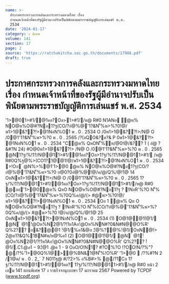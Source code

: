 ```yaml
---
name: >-
  ประกาศกระทรวงการคลังและกระทรวงมหาดไทย เรื่อง
  กำหนดเจ้าหน้าที่ของรัฐผู้มีอำนาจปรับเป็นพินัยตามพระราชบัญญัติการเล่นแชร์ พ.ศ.
  2534
date: '2024-01-17'
category: ง พิเศษ
volume: 141
section: 17
page: 2
source: 'https://ratchakitcha.soc.go.th/documents/17988.pdf'
draft: true
---
```


# ประกาศกระทรวงการคลังและกระทรวงมหาดไทย เรื่อง กำหนดเจ้าหน้าที่ของรัฐผู้มีอำนาจปรับเป็นพินัยตามพระราชบัญญัติการเล่นแชร์ พ.ศ. 2534

'1>@01>#1/@1คล?Oล>1>#1//ห@ R#0 N1ANอ ํ@ห% NO@ห%O@#?Nอ1?ฐ(CO/?อํ@%@'1?&N'็%พ>%?0!@/พ1>1@&??!>@1NลN%O1์ พ . 0 . 2534 O /0พ1>1@&??!>/N@ O /0@1'1?&N'็%พ>%?0 พ . 0 . 2565 /?(ลQO&?ค?& P 0พ1>1@&??!> @1NลN%O1์ พ . 0 . 2534 "Cํ@ห% QหON'็%ห/@0!@/&?? 1 ( ลํ@ ? &#?N 24) #O@0พ1>1@&??!> /N@ O /0@1'1?&N'็%พ>%?0 พ . 0 . 2565 @N1?ฐ/%!1?/N@@11>#1/@1คล?Oล>1?ฐ/%!1?/N@@11>#1/ /ห@ R#0Q%ฐ@%>(CO1?1@@1!@/พ1>1@&??!>@1NลN%O1์ พ . 0 . 2534 >!Oอ ํ @N%>%@1'1>@0 ํ@ห% NO@ห%O@#?Nอ1?ฐ(CO/?อํ@%@'1?&N'็%พ>%?0 อ@0?0อํ@%@!@/ค/@/Q%/@!1@ 14 OหNพ1>1@&??!>/N@ O /0@1'1?&N'็%พ>%?0 พ . 0 . 2565 1?ฐ/%!1?/N@@11>#1/@1คล?Oล>1?ฐ/%!1?/N@@11>#1//ห@ R#0 @ออ'1>@0ํ@ห% QหO NO@ห%O@#?Nอ1?ฐ ? !NอR'%?O N'็%(CO/?อํ@%@'1?&N'็%พ>%?0Q%ค/@/(> #@พ>%?0!@/พ1>1@&??!>@1NลN%O1์ พ . 0 . 2534 Oอ 1 ํ@ห% Qห O NO@ห%O@#?Nอ1?ฐ ? !NอR'%?O N'็%(CO/?อํ@%@'1?&N'็%พ>%?0Q%ค/@/(> #@พ>%?0 !@/ค/@/Q%/@!1@ 25 OหNพ1>1@&??!>@1NลN%O1์ พ . 0 . 2534 (1) O@1@@1!ํ@1/ @N ํ @1!ํ@Oห%N2@1/?!1ห1Aอ!ํ@Oห%NN#?0&N#N@@O%R' Q%2?? อ&?@@1 !ํ@1/%ค1&@ล 2ํ@%?@%!ํ@1/OหN@!> 2ํ@ห1?&Q%1BN#พ/ห@%ค1 (2) O@1@@1!ํ@1/ @N ํ @1!ํ@Oห%N2@1/?!1ห1Aอ!ํ@Oห%NN#?0&N#N@@O%R' Q%2?? !ํ@1/.C$1 .@ค 1 - 9 2ํ@%?@%!ํ@1/OหN@!> Nพ@>Q%N!อํ@%@อ!% 2ํ@ห1?&Q%?ห/? อAN% Oอ 2 ํ@ห% Qห O NO@ห%O@#?Nอ1?ฐ!@/Oอ 1 (1) - (2) N'็%(CO/?อํ@%@'1?&N'็%พ>%?0 Q%ค/@/(> #@พ>%?0!@/ค/@/Q%/@!1@ 19 /@!1@ 20 /@!1@ 21 /@!1@ 22 Oล>/@!1@ 27 OหNพ1>1@&??!>@1NลN%O1์ พ . 0 . 2534 #?O%?O Q%@1พ>@1@Oล> ํ @N%>%@1'1?&N'็%พ>%?0 !Oอ#ํ@N'็%อค์ค>'1>อ& O /0NO@ห%O@#?Nอ1?ฐํ@%/%R/N%Oอ0/N@2@/ค% @N/?ห?/ห%O@อค์ค>ห%@Nค% Oล>อค์ค>อ?R/N%Oอ0/N@2อค%!@/#?NR O 1?&@1O!N!?O@(CO&?@@1!ํ@1/%ค1&@ล ห1Aอ(CO&?@@1 !ํ@1/.C$1 .@ค 1 - 9 OลO/O!N1? #?O%?O !?OO!N/?%"? @/?%'1>@0Q%1@>@%BN&1@N'็%!O%R' '1>@0  /?%#?N 2 /1@ค/ พ . 0 . 2_` 7 N011ฐ@ #/?2>% อ%B#>% @/?1Cล 1?ฐ/%!1?/N@@11>#1/@1คล? 1?ฐ/%!1?/N@@11>#1//ห@ R#0 หน้า 2 เลม 141 ตอนพิเศษ 17 ง ราชกิจจานุเบกษา 17 มกราคม 2567 Powered by TCPDF (www.tcpdf.org)
